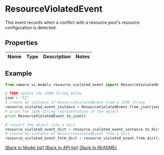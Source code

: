 # ResourceViolatedEvent

This event records when a conflict with a resource pool's resource configuration is detected. 

## Properties
Name | Type | Description | Notes
------------ | ------------- | ------------- | -------------

## Example

```python
from vmware_vi.models.resource_violated_event import ResourceViolatedEvent

# TODO update the JSON string below
json = "{}"
# create an instance of ResourceViolatedEvent from a JSON string
resource_violated_event_instance = ResourceViolatedEvent.from_json(json)
# print the JSON string representation of the object
print ResourceViolatedEvent.to_json()

# convert the object into a dict
resource_violated_event_dict = resource_violated_event_instance.to_dict()
# create an instance of ResourceViolatedEvent from a dict
resource_violated_event_form_dict = resource_violated_event.from_dict(resource_violated_event_dict)
```
[[Back to Model list]](../README.md#documentation-for-models) [[Back to API list]](../README.md#documentation-for-api-endpoints) [[Back to README]](../README.md)


